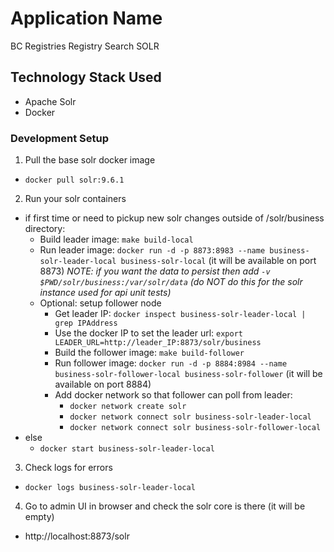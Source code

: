 # Application Name

BC Registries Registry Search SOLR

## Technology Stack Used

- Apache Solr
- Docker

### Development Setup

1. Pull the base solr docker image

- `docker pull solr:9.6.1`

2. Run your solr containers

- if first time or need to pickup new solr changes outside of /solr/business directory:
  - Build leader image: `make build-local`
  - Run leader image: `docker run -d -p 8873:8983 --name business-solr-leader-local business-solr-local` (it will be available on port 8873)
    _NOTE: if you want the data to persist then add `-v $PWD/solr/business:/var/solr/data` (do NOT do this for the solr instance used for api unit tests)_
  - Optional: setup follower node
    - Get leader IP: `docker inspect business-solr-leader-local | grep IPAddress`
    - Use the docker IP to set the leader url: `export LEADER_URL=http://leader_IP:8873/solr/business`
    - Build the follower image: `make build-follower`
    - Run follower image: `docker run -d -p 8884:8984 --name business-solr-follower-local business-solr-follower` (it will be available on port 8884)
    - Add docker network so that follower can poll from leader:
      - `docker network create solr`
      - `docker network connect solr business-solr-leader-local`
      - `docker network connect solr business-solr-follower-local`
- else
  - `docker start business-solr-leader-local`

3. Check logs for errors

- `docker logs business-solr-leader-local`

4. Go to admin UI in browser and check the solr core is there (it will be empty)

- http://localhost:8873/solr
